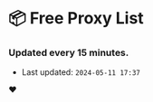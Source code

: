 # :package: Free Proxy List
### Updated every 15 minutes.

- Last updated: `2024-05-11 17:37`

:heart:
